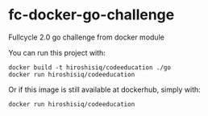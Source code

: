 # fc-docker-go-challenge
Fullcycle 2.0 go challenge from docker module

You can run this project with:
```
docker build -t hiroshisiq/codeeducation ./go
docker run hiroshisiq/codeeducation
```

Or if this image is still available at dockerhub, simply with:
```
docker run hiroshisiq/codeeducation
```
